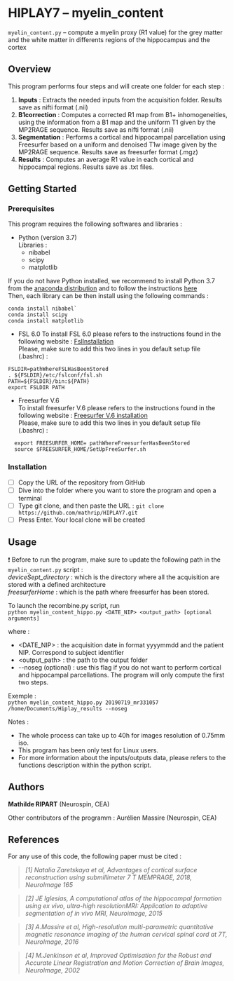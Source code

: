 # HIPLAY7 –  myelin_content

 `myelin_content.py`  – compute a myelin proxy (R1 value) for the grey matter and the white matter in differents regions of the hippocampus and the cortex 

## Overview
This program performs four steps and will create one folder for each step :
 1. **Inputs** : Extracts the needed inputs from the acquisition folder. Results save as nifti format (.nii)
 2. **B1correction** : Computes a corrected R1 map from B1+ inhomogeneities, using the information from a B1 map and the uniform T1 given by the MP2RAGE sequence. Results save as nifti format (.nii)
 3. **Segmentation** : Performs a cortical and hippocampal parcellation using Freesurfer based on a uniform and denoised T1w image given by the MP2RAGE sequence. Results save as freesurfer format (.mgz)
 4. **Results** : Computes an average R1 value in each cortical and hippocampal regions. Results save as .txt files. 
  
## Getting Started

### Prerequisites

This program requires the following softwares and libraries : 
- Python (version 3.7)\
Libraries :
   - nibabel
   - scipy
   - matplotlib

If you do not have Python installed, we recommend to install Python 3.7 from the [anaconda distribution](https://www.anaconda.com/distribution/#linux) and to follow the instructions [here](https://docs.anaconda.com/anaconda/install/linux/)\
Then, each library can be then install using the following commands : 
```
conda install nibabel`
conda install scipy
conda install matplotlib
```

- FSL 6.0
To install FSL 6.0 please refers to the instructions found in the following website : [FslInstallation](https://fsl.fmrib.ox.ac.uk/fsl/fslwiki/FslInstallation/Linux)\
Please, make sure to add this two lines in you default setup file (.bashrc) : 
```
FSLDIR=pathWhereFSLHasBeenStored
. ${FSLDIR}/etc/fslconf/fsl.sh
PATH=${FSLDIR}/bin:${PATH}
export FSLDIR PATH
```

- Freesurfer V.6\
To install freesurfer V.6 please refers to the instructions found in the following website : [Freesurfer V.6 installation](https://surfer.nmr.mgh.harvard.edu/fswiki/DownloadAndInstall)\
Please, make sure to add this two lines in you default setup file (.bashrc) : 
```
  export FREESURFER_HOME= pathWhereFreesurferHasBeenStored
  source $FREESURFER_HOME/SetUpFreeSurfer.sh
```

### Installation
- [ ] Copy the URL of the repository from GitHub
- [ ] Dive into the folder where you want to store the program and open a terminal
- [ ] Type git clone, and then paste the URL : `git clone https://github.com/mathrip/HIPLAY7.git`
- [ ] Press Enter. Your local clone will be created

## Usage
 :heavy_exclamation_mark: Before to run the program, make sure to update the following path in the `myelin_content.py` script : \
*deviceSept_directory* : which is the directory where all the acquisition are stored with a defined architecture\
*freesurferHome* : which is the path where freesurfer has been stored.

To launch the recombine.py script, run \
`python myelin_content_hippo.py <DATE_NIP> <output_path> [optional arguments]`

where : 
  - <DATE_NIP> : the acquisition date in format yyyymmdd and the patient NIP. Correspond to subject identifier
  - <output_path> : the path to the output folder
  - --noseg (optional) : use this flag if you do not want to perform cortical and hippocampal parcellations. The program will only compute the first two steps. 

Exemple :\
`python myelin_content_hippo.py 20190719_mr331057 /home/Documents/Hiplay_results --noseg` 

Notes : 
- The whole process can take up to 40h for images resolution of 0.75mm iso.
- This program has been only test for Linux users.
- For more information about the inputs/outputs data, please refers to the functions description within the python script.

## Authors

**Mathilde RIPART** (Neurospin, CEA)

Other contributors of the programm :  Aurélien Massire (Neurospin, CEA)

## References 
For any use of this code, the following paper must be cited :
> *[1] Natalia Zaretskaya et al, Advantages of cortical surface reconstruction using submillimeter 7 T MEMPRAGE, 2018, NeuroImage 165*

> *[2] JE Iglesias, A computational atlas of the hippocampal formation using ex vivo, ultra-high resolutionMRI: Application to adaptive segmentation of in vivo MRI, Neuroimage, 2015*

> *[3] A.Massire et al, High-resolution multi-parametric quantitative magnetic resonance imaging of the human cervical spinal cord at 7T, NeuroImage, 2016*

> *[4] M.Jenkinson et al, Improved Optimisation for the Robust and Accurate Linear Registration and Motion Correction of Brain Images, NeuroImage, 2002* 
